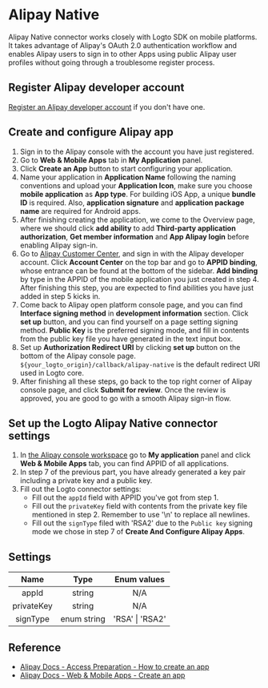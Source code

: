 # Alipay Native

Alipay Native connector works closely with Logto SDK on mobile platforms. It takes advantage of Alipay's OAuth 2.0 authentication workflow and enables Alipay users to sign in to other Apps using public Alipay user profiles without going through a troublesome register process.

## Register Alipay developer account

[Register an Alipay developer account](https://certifyweb.alipay.com/certify/reg/guide#/) if you don't have one.

## Create and configure Alipay app

1. Sign in to the Alipay console with the account you have just registered.
2. Go to **Web & Mobile Apps** tab in **My Application** panel.
3. Click **Create an App** button to start configuring your application.
4. Name your application in **Application Name** following the naming conventions and upload your **Application Icon**, make sure you choose **mobile application** as **App type**. For building iOS App, a unique **bundle ID** is required. Also, **application signature** and **application package name** are required for Android apps.
5. After finishing creating the application, we come to the Overview page, where we should click **add ability** to add **Third-party application authorization**, **Get member information** and **App Alipay login** before enabling Alipay sign-in.
6. Go to [Alipay Customer Center](https://b.alipay.com/index2.htm), and sign in with the Alipay developer account. Click **Account Center** on the top bar and go to **APPID binding**, whose entrance can be found at the bottom of the sidebar. **Add binding** by type in the APPID of the mobile application you just created in step 4. After finishing this step, you are expected to find abilities you have just added in step 5 kicks in.
7. Come back to Alipay open platform console page, and you can find **Interface signing method** in **development information** section. Click **set up** button, and you can find yourself on a page setting signing method. **Public Key** is the preferred signing mode, and fill in contents from the public key file you have generated in the text input box.
8. Set up **Authorization Redirect URI** by clicking **set up** button on the bottom of the Alipay console page. `${your_logto_origin}/callback/alipay-native` is the default redirect URI used in Logto core.
9. After finishing all these steps, go back to the top right corner of Alipay console page, and click **Submit for review**. Once the review is approved, you are good to go with a smooth Alipay sign-in flow.

## Set up the Logto Alipay Native connector settings

1. In [the Alipay console workspace](https://open.alipay.com/dev/workspace) go to **My application** panel and click **Web & Mobile Apps** tab, you can find APPID of all applications.
2. In step 7 of the previous part, you have already generated a key pair including a private key and a public key.
3. Fill out the Logto connector settings:
    - Fill out the `appId` field with APPID you've got from step 1.
    - Fill out the `privateKey` field with contents from the private key file mentioned in step 2. Remember to use '\n' to replace all newlines.
    - Fill out the `signType` filed with 'RSA2' due to the `Public key` signing mode we chose in step 7 of **Create And Configure Alipay Apps**.

## Settings

|    Name    |     Type    |   Enum values   |
|:----------:|:-----------:|:---------------:|
|    appId   |    string   |       N/A       |
| privateKey |    string   |       N/A       |
|  signType  | enum string | 'RSA' \| 'RSA2' |

## Reference

- [Alipay Docs - Access Preparation - How to create an app](https://opendocs.alipay.com/support/01rau6)
- [Alipay Docs - Web & Mobile Apps - Create an app](https://opendocs.alipay.com/open/200/105310)
